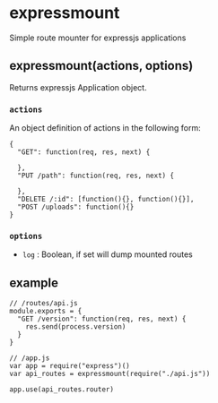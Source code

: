 # expressmount

Simple route mounter for expressjs applications

## expressmount(actions, options)

Returns expressjs Application object.

### `actions`

An object definition of actions in the following form:

    {
      "GET": function(req, res, next) {

      },
      "PUT /path": function(req, res, next) {

      },
      "DELETE /:id": [function(){}, function(){}],
      "POST /uploads": function(){}
    }

### `options`

  * `log` : Boolean, if set will dump mounted routes

## example
    
    // /routes/api.js
    module.exports = {
      "GET /version": function(req, res, next) {
        res.send(process.version)
      }
    }

    // /app.js
    var app = require("express")()
    var api_routes = expressmount(require("./api.js"))

    app.use(api_routes.router)
